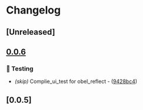 # Changelog

## [Unreleased]

## [0.0.6](https://github.com/takula-tech/nita-obel/compare/obel_ui_test_runner-v0.0.5...obel_ui_test_runner-v0.0.6)

### 🧪 Testing

- *(skip)* Complie_ui_test for obel_reflect - ([9428bc4](https://github.com/takula-tech/nita-obel/commit/9428bc4cc8fa1a7b7c316cd420a5c197adf7d0e5))

## [0.0.5]
